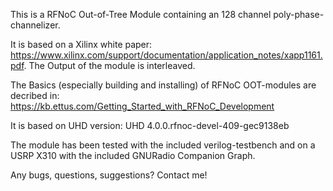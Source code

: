 This is a RFNoC Out-of-Tree Module containing an 128 channel poly-phase-channelizer. 

It is based on a Xilinx white paper: https://www.xilinx.com/support/documentation/application_notes/xapp1161.pdf. The Output of the module is interleaved.

The Basics (especially building and installing) of RFNoC OOT-modules are decribed in: https://kb.ettus.com/Getting_Started_with_RFNoC_Development

It is based on UHD version: UHD 4.0.0.rfnoc-devel-409-gec9138eb

The module has been tested with the included verilog-testbench and on a USRP X310 with the included GNURadio Companion Graph.

Any bugs, questions, suggestions? Contact me!





